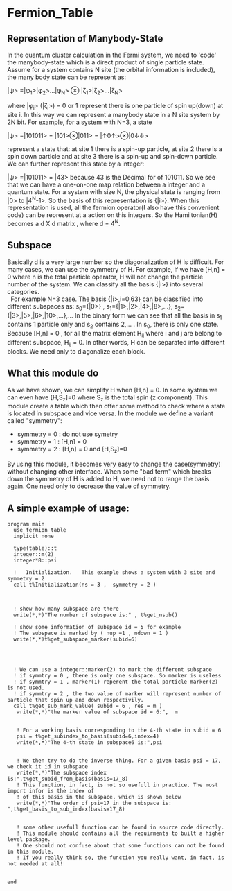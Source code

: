 # Fermion_Table

## Representation of Manybody-State

In the quantum cluster calculation in the Fermi system, we need to 'code' the manybody-state which is a direct product of single particle state. Assume for a system contains N site (the orbital information is included), the many body state can be represent as:

  |ѱ> =|φ<sub>1</sub>>|φ<sub>2</sub>>...|φ<sub>N</sub>> ⊗ |ζ<sub>1</sub>>|ζ<sub>2</sub>>...|ζ<sub>N</sub>>

  where |φ<sub>i</sub>> (|ζ<sub>i</sub>>) = 0 or 1  represent there is one particle of spin up(down) at site i. In this way we can represent a manybody state in a N site system by 2N bit. For example, for a system with N=3, a state

  |ѱ> =|101011> = |101>⊗|011> = |↑0↑>⊗|0↓↓>

  represent a state that: at site 1 there is a spin-up particle, at site 2 there is a spin down particle and at site 3 there is a spin-up and spin-down particle. We can further represent this state by a integer:

  |ѱ> =|101011> = |43> because 43 is the Decimal for of 101011. So we see that we can have a one-on-one map relation between a integer and a quantum state. For a system with size N, the physical state is ranging from |0> to |4<sup>N</sup>-1>. So the basis of this representation is {|i>}. When this representation is used, all the fermion operator(I also have this convenient code) can be represent at a action on this integers. So the Hamiltonian(H) becomes a d X d matrix , where d = 4<sup>N</sup>.
## Subspace
Basically d is a very large number so the diagonalization of H is difficult. For many cases, we can use the symmetry of H. For example, if we have [H,n] = 0 where n is the total particle operator, H will not change the particle number of the system. We can classify all the basis {|i>} into several categories.</br> &nbsp;
For example N=3 case. The basis {|i>,i=0,63} can be classified into different subspaces as: s<sub>0</sub>={|0>} , s<sub>1</sub>={|1>,|2>,|4>,|8>,...}, s<sub>2</sub>={|3>,|5>,|6>,|10>,...},...
In the binary form we can see that all the basis in s<sub>1</sub> contains 1 particle only and s<sub>2</sub> contains 2,... . In s<sub>0</sub>, there is only one state. Because [H,n] = 0 , for all the matrix element H<sub>ij</sub> where i and j are belong to different subspace, H<sub>ij</sub> = 0. In other words, H can be separated into different blocks. We need only to diagonalize each block.
## What this module do
As we have shown, we can simplify H when [H,n] = 0. In some system we can even have [H,S<sub>z</sub>]=0 where S<sub>z</sub> is the total spin (z component). This module create a table which then offer some method to check where a state is located in subspace and vice versa. In the module we define a variant called "symmetry":
* symmetry = 0 : do not use symetry
* symmetry = 1 : [H,n] = 0
* symmetry = 2 : [H,n] = 0 and [H,S<sub>z</sub>]=0

By using this module, it becomes very easy to change the case(symmetry) without changing other interface. When some "bad term" which breaks down the symmetry of H is added to H, we need not to range the basis again. One need only to decrease the value of symmetry.

## A simple example of usage:

    program main
      use fermion_table
      implicit none

      type(table)::t
      integer::m(2)
      integer*8::psi

      !   Initialization.   This example shows a system with 3 site and  symmetry = 2
      call t%Initialization(ns = 3 ,  symmetry = 2 )



      ! show how many subspace are there
      write(*,*)"The number of subspace is:" , t%get_nsub()

      ! show some information of subspace id = 5 for example
      ! The subspace is marked by ( nup =1 , ndown = 1 )
      write(*,*)t%get_subspace_marker(subid=6)




      ! We can use a integer::marker(2) to mark the different subspace
      ! if symmtry = 0 , there is only one subspace. So marker is useless
      ! if symmtry = 1 , marker(1) reperent the total particle marker(2) is not used.
      ! if symmtry = 2 , the two value of marker will represent number of particle that spin up and down respectivily.
      call t%get_sub_mark_value( subid = 6 , res = m )
       write(*,*)"the marker value of subspace id = 6:",  m


       ! For a working basis corresponding to the 4-th state in subid = 6
       psi = t%get_subindex_to_basis(subid=6,index=4)
       write(*,*)"The 4-th state in subspace6 is:",psi


       ! We then try to do the inverse thing. For a given basis psi = 17, we check it id in subspace
       write(*,*)"The subspace index is:",t%get_subid_from_basis(basis=17_8)
       ! This function, in fact, is not so usefull in practice. The most import infor is the index of
       ! of this basis in the subspace, which is shown below
       write(*,*)"The order of psi=17 in the subspace is: ",t%get_basis_to_sub_index(basis=17_8)


       ! some other usefull function can be found in source code directly.
       ! This module should contains all the requirments to built a higher level package.
       ! One should not confuse about that some functions can not be found in this module.
       ! If you really think so, the function you really want, in fact, is not needed at all!


    end
